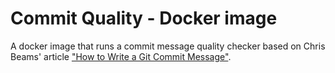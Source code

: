 # Commit Quality - Docker image

A docker image that runs a commit message quality checker based on Chris Beams' article ["How to Write a Git Commit Message"](https://cbea.ms/git-commit/).
